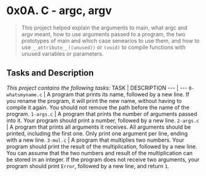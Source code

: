 # 0x0A. C - argc, argv

> This project helped explain the arguments to main, what argc and argv meant, how to use arguments passed to a program, the two prototypes of main and which case senearios to use them, and how to use `__attribute__((unused))` or `(void)` to compile functions with unused variables or parameters.

## Tasks and Description
*This project contains the following tasks:*
TASK | DESCRIPTION
--- | ---
`0-whatsmyname.c` | A program that prints its name, followed by a new line. If you rename the program, it will print the new name, without having to compile it again. You should not remove the path before the name of the program.
`1-args.c` | A program that prints the number of arguments passed into it. Your program should print a number, followed by a new line.
`2-args.c` | A program that prints all arguments it receives. All arguments should be printed, including the first one. Only print one argument per line, ending with a new line.
`3-mul.c` | A program that multiplies two numbers. Your program should print the result of the multiplication, followed by a new line. You can assume that the two numbers and result of the multiplication can be stored in an integer. If the program does not receive two arguments, your program should print `Error`, followed by a new line, and return `1`.
